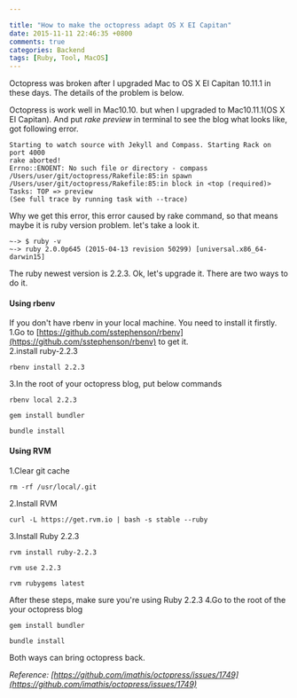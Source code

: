 ```yaml
---

title: "How to make the octopress adapt OS X EI Capitan"
date: 2015-11-11 22:46:35 +0800
comments: true
categories: Backend
tags: [Ruby, Tool, MacOS]
---
```

Octopress was broken after I upgraded Mac to OS X EI Capitan 10.11.1 in these days. The details of the problem is below.

Octopress is work well in Mac10.10. but when I upgraded to Mac10.11.1(OS X EI Capitan). And put *rake preview* in terminal to see the blog what looks like, got following error.

	Starting to watch source with Jekyll and Compass. Starting Rack on port 4000
	rake aborted!
	Errno::ENOENT: No such file or directory - compass
	/Users/user/git/octopress/Rakefile:85:in spawn
	/Users/user/git/octopress/Rakefile:85:in block in <top (required)>
	Tasks: TOP => preview
	(See full trace by running task with --trace)
	
<!-- more -->
Why we get this error, this error caused by rake command, so that means maybe it is ruby version problem. let's take a look it.

	~-> $ ruby -v
	~-> ruby 2.0.0p645 (2015-04-13 revision 50299) [universal.x86_64-darwin15]
	

The ruby newest version is 2.2.3. Ok, let's upgrade it. There are two ways to do it.

#### Using rbenv
If you don't have rbenv in your local machine. You need to install it firstly.    
1.Go to [https://github.com/sstephenson/rbenv](https://github.com/sstephenson/rbenv) to get it.   
2.install ruby-2.2.3
	
	rbenv install 2.2.3
	
3.In the root of your octopress blog, put below commands
	
	rbenv local 2.2.3
	
	gem install bundler
	
	bundle install
	
#### Using RVM
1.Clear git cache

	rm -rf /usr/local/.git
	
2.Install RVM

	curl -L https://get.rvm.io | bash -s stable --ruby
	
3.Install Ruby 2.2.3

	rvm install ruby-2.2.3
	
	rvm use 2.2.3
	
	rvm rubygems latest
	
After these steps, make sure you're using Ruby 2.2.3
4.Go to the root of the your octopress blog

	gem install bundler
	
	bundle install

Both ways can bring octopress back.

*Reference: [https://github.com/imathis/octopress/issues/1749](https://github.com/imathis/octopress/issues/1749)*
